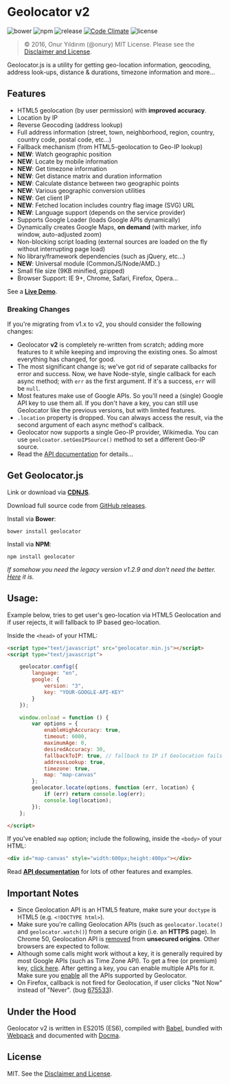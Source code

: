 # Geolocator v2

![bower](https://img.shields.io/bower/v/geolocator.svg)
![npm](https://img.shields.io/npm/v/geolocator.svg)
![release](https://img.shields.io/github/release/onury/geolocator.svg)
[![Code Climate](https://codeclimate.com/github/onury/geolocator/badges/gpa.svg)](https://codeclimate.com/github/onury/geolocator)
![license](http://img.shields.io/npm/l/perfy.svg)  

> © 2016, Onur Yıldırım (@onury)
> MIT License. Please see the [Disclaimer and License][license].

Geolocator.js is a utility for getting geo-location information, geocoding, address look-ups, distance & durations, timezone information and more...

## Features

 - HTML5 geolocation (by user permission) with **improved accuracy**.
 - Location by IP
 - Reverse Geocoding (address lookup)
 - Full address information (street, town, neighborhood, region, country, country code, postal code, etc...)
 - Fallback mechanism (from HTML5-geolocation to Geo-IP lookup)
 - **NEW**: Watch geographic position
 - **NEW**: Locate by mobile information
 - **NEW**: Get timezone information
 - **NEW**: Get distance matrix and duration information
 - **NEW**: Calculate distance between two geographic points
 - **NEW**: Various geographic conversion utilities
 - **NEW**: Get client IP
 - **NEW**: Fetched location includes country flag image (SVG) URL
 - **NEW**: Language support (depends on the service provider)
 - Supports Google Loader (loads Google APIs dynamically)
 - Dynamically creates Google Maps, **on demand** (with marker, info window, auto-adjusted zoom)
 - Non-blocking script loading (external sources are loaded on the fly without interrupting page load)
 - No library/framework dependencies (such as jQuery, etc...)
 - **NEW**: Universal module (CommonJS/Node/AMD..)
 - Small file size (9KB minified, gzipped)
 - Browser Support: IE 9+, Chrome, Safari, Firefox, Opera...

See a [**Live Demo**](https://onury.github.io/geolocator/?content=examples).

### Breaking Changes

If you're migrating from v1.x to v2, you should consider the following changes:

 - Geolocator **v2** is completely re-written from scratch; adding more features to it while keeping and improving the existing ones. So almost everything has changed, for good.
 - The most significant change is; we've got rid of separate callbacks for error and success. Now, we have Node-style, single callback for each async method; with `err` as the first argument. If it's a success, `err` will be `null`.
 - Most features make use of Google APIs. So you'll need a (single) Google API key to use them all. If you don't have a key, you can still use Geolocator like the previous versions, but with limited features.
 - `.location` property is dropped. You can always access the result, via the second argument of each async method's callback.
 - Geolocator now supports a single Geo-IP provider, Wikimedia. You can use `geolcoator.setGeoIPSource()` method to set a different Geo-IP source.
 - Read the [API documentation][api-docs] for details...

## Get Geolocator.js

Link or download via [**CDNJS**][cdnjs].  

Download full source code from [GitHub releases][releases].  

Install via **Bower**:
```
bower install geolocator
```

Install via **NPM**:
```
npm install geolocator
```

_If somehow you need the legacy version v1.2.9 and don't need the better. [Here][legacy-version] it is._

## Usage:

Example below, tries to get user's geo-location via HTML5 Geolocation and if user rejects, it will fallback to IP based geo-location.

Inside the `<head>` of your HTML:
```html
<script type="text/javascript" src="geolocator.min.js"></script>
<script type="text/javascript">

    geolocator.config({
        language: "en",
        google: {
            version: "3",
            key: "YOUR-GOOGLE-API-KEY"
        }
    });

    window.onload = function () {
        var options = {
            enableHighAccuracy: true,
            timeout: 6000,
            maximumAge: 0,
            desiredAccuracy: 30,
            fallbackToIP: true, // fallback to IP if Geolocation fails or rejected
            addressLookup: true,
            timezone: true,
            map: "map-canvas"
        };
        geolocator.locate(options, function (err, location) {
            if (err) return console.log(err);
            console.log(location);
        });
    };

</script>
```

If you've enabled `map` option; include the following, inside the `<body>` of your HTML:
```html
<div id="map-canvas" style="width:600px;height:400px"></div>
```
Read [**API documentation**][api-docs] for lots of other features and examples.

## Important Notes

- Since Geolocation API is an HTML5 feature, make sure your `doctype` is HTML5 (e.g. `<!DOCTYPE html>`).
- Make sure you're calling Geolocation APIs (such as `geolocator.locate()` and `geolocator.watch()`) from a secure origin (i.e. an **HTTPS** page). In Chrome 50, Geolocation API is [removed][chrome-unsecure] from **unsecured origins**. Other browsers are expected to follow.
- Although some calls might work without a key, it is generally required by most Google APIs (such as Time Zone API). To get a free (or premium) key, [click here][google-docs]. After getting a key, you can enable multiple APIs for it. Make sure you [enable][google-console] all the APIs supported by Geolocator.
- On Firefox, callback is not fired for Geolocation, if user clicks "Not Now" instead of "Never". (bug [675533][bug-675533]).

## Under the Hood

Geolocator v2 is written in ES2015 (ES6), compiled with [Babel][babel], bundled with [Webpack][webpack] and documented with [Docma][docma].

## License

MIT. See the [Disclaimer and License][license].


[api-docs]:https://onury.github.io/geolocator/?api=geolocator
[license]: https://github.com/onury/geolocator/blob/master/LICENSE
[uncompressed]: https://raw.github.com/onury/geolocator/master/src/geolocator.js
[compressed]: https://raw.github.com/onury/geolocator/master/src/geolocator.min.js
[cdnjs]:https://cdnjs.com/libraries/geolocator
[demo]: http://rawgit.com/onury/geolocator/master/example/index.html
[example-img]: https://raw.github.com/onury/geolocator/master/screenshots/geolocator-example.jpg
[npm-package]: https://www.npmjs.com/package/geolocator
[releases]:https://github.com/onury/geolocator/releases
[legacy-version]:https://github.com/onury/geolocator/releases/tag/v1.2.9
[babel]:https://github.com/babel/babel
[webpack]:https://github.com/webpack/webpack
[docma]:https://github.com/onury/docma
[google-docs]:https://developers.google.com/maps/documentation/javascript
[google-console]:https://console.developers.google.com
[chrome-unsecure]:https://developers.google.com/web/updates/2016/04/geolocation-on-secure-contexts-only?hl=en
[bug-884921]:https://bugzilla.mozilla.org/show_bug.cgi?id=884921
[bug-675533]:https://bugzilla.mozilla.org/show_bug.cgi?id=675533
